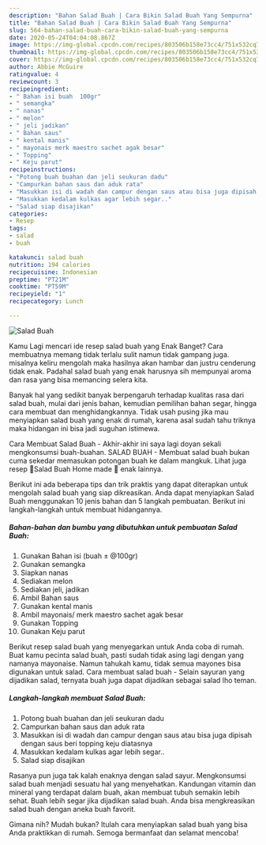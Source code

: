 ```yaml
---
description: "Bahan Salad Buah | Cara Bikin Salad Buah Yang Sempurna"
title: "Bahan Salad Buah | Cara Bikin Salad Buah Yang Sempurna"
slug: 564-bahan-salad-buah-cara-bikin-salad-buah-yang-sempurna
date: 2020-05-24T04:04:08.867Z
image: https://img-global.cpcdn.com/recipes/803506b158e73cc4/751x532cq70/salad-buah-foto-resep-utama.jpg
thumbnail: https://img-global.cpcdn.com/recipes/803506b158e73cc4/751x532cq70/salad-buah-foto-resep-utama.jpg
cover: https://img-global.cpcdn.com/recipes/803506b158e73cc4/751x532cq70/salad-buah-foto-resep-utama.jpg
author: Abbie McGuire
ratingvalue: 4
reviewcount: 3
recipeingredient:
- " Bahan isi buah  100gr"
- " semangka"
- " nanas"
- " melon"
- " jeli jadikan"
- " Bahan saus"
- " kental manis"
- " mayonais merk maestro sachet agak besar"
- " Topping"
- " Keju parut"
recipeinstructions:
- "Potong buah buahan dan jeli seukuran dadu"
- "Campurkan bahan saus dan aduk rata"
- "Masukkan isi di wadah dan campur dengan saus atau bisa juga dipisah dengan saus beri topping keju diatasnya"
- "Masukkan kedalam kulkas agar lebih segar.."
- "Salad siap disajikan"
categories:
- Resep
tags:
- salad
- buah

katakunci: salad buah 
nutrition: 194 calories
recipecuisine: Indonesian
preptime: "PT21M"
cooktime: "PT59M"
recipeyield: "1"
recipecategory: Lunch

---
```



![Salad Buah](https://img-global.cpcdn.com/recipes/803506b158e73cc4/751x532cq70/salad-buah-foto-resep-utama.jpg)

Kamu Lagi mencari ide resep salad buah yang Enak Banget? Cara membuatnya memang tidak terlalu sulit namun tidak gampang juga. misalnya keliru mengolah maka hasilnya akan hambar dan justru cenderung tidak enak. Padahal salad buah yang enak harusnya sih mempunyai aroma dan rasa yang bisa memancing selera kita.

Banyak hal yang sedikit banyak berpengaruh terhadap kualitas rasa dari salad buah, mulai dari jenis bahan, kemudian pemilihan bahan segar, hingga cara membuat dan menghidangkannya. Tidak usah pusing jika mau menyiapkan salad buah yang enak di rumah, karena asal sudah tahu triknya maka hidangan ini bisa jadi suguhan istimewa.

Cara Membuat Salad Buah - Akhir-akhir ini saya lagi doyan sekali mengkonsumsi buah-buahan. SALAD BUAH - Membuat salad buah bukan cuma sekedar memasukan potongan buah ke dalam mangkuk. Lihat juga resep 🍓Salad Buah Home made 🍇 enak lainnya.


Berikut ini ada beberapa tips dan trik praktis yang dapat diterapkan untuk mengolah salad buah yang siap dikreasikan. Anda dapat menyiapkan Salad Buah menggunakan 10 jenis bahan dan 5 langkah pembuatan. Berikut ini langkah-langkah untuk membuat hidangannya.

<!--inarticleads1-->

##### Bahan-bahan dan bumbu yang dibutuhkan untuk pembuatan Salad Buah:

1. Gunakan  Bahan isi (buah ± @100gr)
1. Gunakan  semangka
1. Siapkan  nanas
1. Sediakan  melon
1. Sediakan  jeli, jadikan
1. Ambil  Bahan saus
1. Gunakan  kental manis
1. Ambil  mayonais/ merk maestro sachet agak besar
1. Gunakan  Topping
1. Gunakan  Keju parut


Berikut resep salad buah yang menyegarkan untuk Anda coba di rumah. Buat kamu pecinta salad buah, pasti sudah tidak asing lagi dengan yang namanya mayonaise. Namun tahukah kamu, tidak semua mayones bisa digunakan untuk salad. Cara membuat salad buah - Selain sayuran yang dijadikan salad, ternyata buah juga dapat dijadikan sebagai salad lho teman. 

<!--inarticleads2-->

##### Langkah-langkah membuat Salad Buah:

1. Potong buah buahan dan jeli seukuran dadu
1. Campurkan bahan saus dan aduk rata
1. Masukkan isi di wadah dan campur dengan saus atau bisa juga dipisah dengan saus beri topping keju diatasnya
1. Masukkan kedalam kulkas agar lebih segar..
1. Salad siap disajikan


Rasanya pun juga tak kalah enaknya dengan salad sayur. Mengkonsumsi salad buah menjadi sesuatu hal yang menyehatkan. Kandungan vitamin dan mineral yang terdapat dalam buah, akan membuat tubuh semakin lebih sehat. Buah lebih segar jika dijadikan salad buah. Anda bisa mengkreasikan salad buah dengan aneka buah favorit. 

Gimana nih? Mudah bukan? Itulah cara menyiapkan salad buah yang bisa Anda praktikkan di rumah. Semoga bermanfaat dan selamat mencoba!
